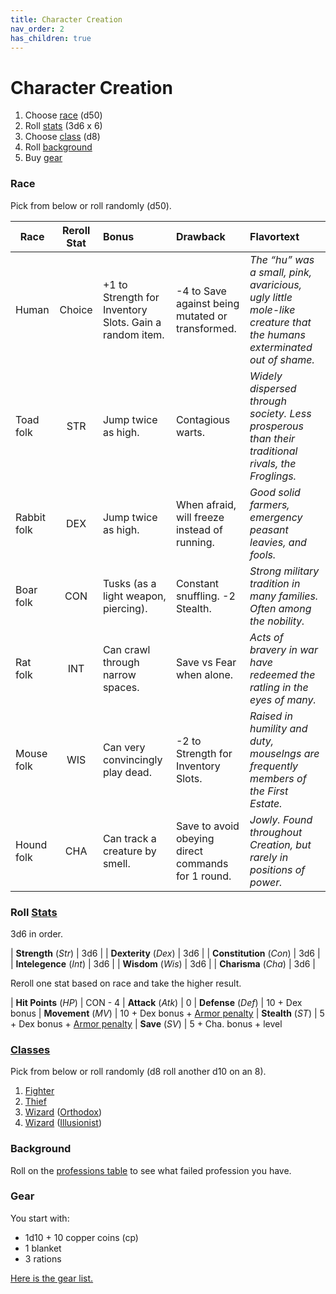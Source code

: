 ```yaml
---
title: Character Creation
nav_order: 2
has_children: true
---
```


# Character Creation

1. Choose [race](#race) (d50)
2. Roll [stats](#roll-stats) (3d6 x 6)
3. Choose [class](#classes) (d8)
4. Roll [background](#background)
5. Buy [gear](#gear)

### Race

Pick from below or roll randomly (d50).

| Race | Reroll Stat | Bonus | Drawback | Flavortext |
|-|:-:|:-|:-|:-|
| Human | Choice | +1 to Strength for Inventory Slots. Gain a random item. | -4 to Save against being mutated or transformed. | *The “hu” was a small, pink, avaricious, ugly little mole-like creature that the humans exterminated out of shame.* |
| Toad folk | STR | Jump twice as high. | Contagious warts. | *Widely dispersed through society. Less prosperous than their traditional rivals, the Froglings.* |
| Rabbit folk | DEX | Jump twice as high. | When afraid, will freeze instead of running. | *Good solid farmers, emergency peasant leavies, and fools.* |
| Boar folk | CON | Tusks (as a light weapon, piercing). | Constant snuffling. -2 Stealth. | *Strong military tradition in many families. Often among the nobility.* |
| Rat folk | INT | Can crawl through narrow spaces. | Save vs Fear when alone. | *Acts of bravery in war have redeemed the ratling in the eyes of many.* |
| Mouse folk | WIS | Can very convincingly play dead. | -2 to Strength for Inventory Slots. | *Raised in humility and duty, mouselngs are frequently members of the First Estate.* |
| Hound folk | CHA | Can track a creature by smell. | Save to avoid obeying direct commands for 1 round. | *Jowly. Found throughout Creation, but rarely in positions of power.* |

### Roll [Stats](rules/stats)

3d6 in order. 

| **Strength** (*Str*) | 3d6 |
| **Dexterity** (*Dex*) | 3d6 |
| **Constitution** (*Con*) | 3d6 |
| **Intelegence** (*Int*) | 3d6 |
| **Wisdom** (*Wis*) | 3d6 |
| **Charisma** (*Cha*) | 3d6 |

Reroll one stat based on race and take the higher result.

| **Hit Points** (*HP*) | CON - 4
| **Attack** (*Atk*) | 0
| **Defense** (*Def*) | 10 + Dex bonus
| **Movement** (*MV*) | 10 + Dex bonus + [Armor penalty](rules/stats#defense)
| **Stealth** (*ST*) | 5 + Dex bonus + [Armor penalty](rules/stats#defense)
| **Save** (*SV*) | 5 + Cha. bonus + level

### [Classes](class/)

Pick from below or roll randomly (d8 roll another d10 on an 8).

1. [Fighter](class/fighter.md)
2. [Thief](class/thief.md)
3. [Wizard](class/wizard) ([Orthodox](class/wizard/orthodox))
4. [Wizard](class/wizard) ([Illusionist](class/wizard/illusionist))

### Background

Roll on the [professions table](professions) to see what 
failed profession you have.

### Gear

You start with:
- 1d10 + 10 copper coins (cp)
- 1 blanket
- 3 rations

[Here is the gear list.](store.md)
